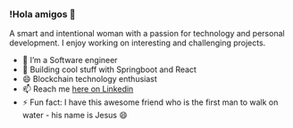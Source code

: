 ### !Hola amigos 👋

A smart and intentional woman with a passion for technology and personal development. I enjoy working on interesting and challenging projects. 

- 🔭 I’m a Software engineer
- 🌱 Building cool stuff with Springboot and React
- 😄 Blockchain technology enthusiast
- 📫 Reach me [here on Linkedin](https://www.linkedin.com/in/helloamaka)
- ⚡ Fun fact: I have this awesome friend who is the first man to walk on water - his name is Jesus 😄

